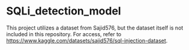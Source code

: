 # SQLi_detection_model
This project utilizes a dataset from Sajid576, but the dataset itself is not included in this repository. For access, refer to https://www.kaggle.com/datasets/sajid576/sql-injection-dataset.

